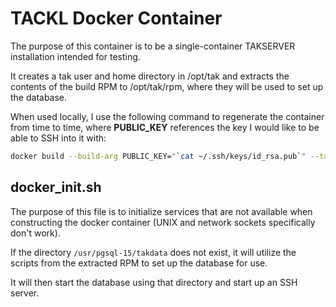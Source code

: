 # TACKL Docker Container

The purpose of this container is to be a single-container TAKSERVER installation intended for testing.

It creates a tak user and home directory in /opt/tak and extracts the contents of the build RPM to /opt/tak/rpm, 
where they will be used to set up the database.

When used locally, I use the following command to regenerate the container from time to time, where **PUBLIC_KEY** 
references the key I would like to be able to SSH into it with:

```bash
docker build --build-arg PUBLIC_KEY="`cat ~/.ssh/keys/id_rsa.pub`" --tag takserver:latest .
```

## docker_init.sh
 
 The purpose of this file is to initialize services that are not available when constructing the docker container 
 (UNIX and network sockets specifically don't work).
 
 If the directory `/usr/pgsql-15/takdata` does not exist, it will utilize the scripts from the extracted RPM to set up 
 the database for use.
 
 It will then start the database using that directory and start up an SSH server.
